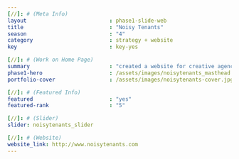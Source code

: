 ```yaml
---
[//]: # (Meta Info)
layout                          : phase1-slide-web
title 					        : "Noisy Tenants"
season				            : "4"
category						: strategy + website
key 							: key-yes

[//]: # (Work on Home Page)
summary                         : "created a website for creative agency that creates local + communal micro-businesses"
phase1-hero                     : /assets/images/noisytenants_masthead.jpg
portfolio-cover					: /assets/images/noisytenants-cover.jpg

[//]: # (Featured Info)
featured 						: "yes"
featured-rank 					: "5"

[//]: # (Slider)
slider: noisytenants_slider

[//]: # (Website)
website_link: http://www.noisytenants.com
---
```

